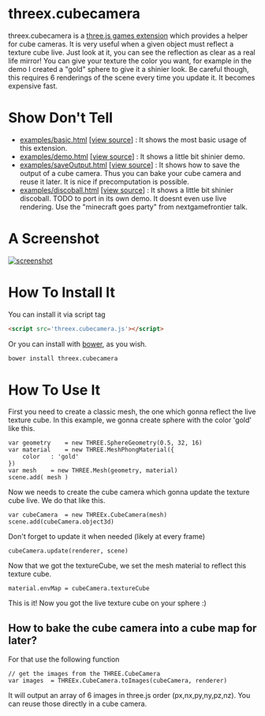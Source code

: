 threex.cubecamera
=============

threex.cubecamera is a [three.js games extension](http://www.threejsgames.com/extensions/) which provides a helper for cube cameras. It is very useful when a given object must reflect a texture cube live. Just look at it, you can see the reflection as clear as a real life mirror! You can give your texture the color you want, for example in the demo I created a "gold" sphere to give it a shinier look. Be careful though, this requires 6 renderings of the scene every time you update it. It becomes expensive fast. 

Show Don't Tell
===============
* [examples/basic.html](http://jeromeetienne.github.io/threex.cubecamera/examples/basic.html)
\[[view source](https://github.com/jeromeetienne/threex.cubecamera/blob/master/examples/basic.html)\] :
It shows the most basic usage of this extension.
* [examples/demo.html](http://jeromeetienne.github.io/threex.cubecamera/examples/demo.html)
\[[view source](https://github.com/jeromeetienne/threex.cubecamera/blob/master/examples/demo.html)\] :
It shows a little bit shinier demo.
* [examples/saveOutput.html](http://jeromeetienne.github.io/threex.cubecamera/examples/saveOutput.html)
\[[view source](https://github.com/jeromeetienne/threex.cubecamera/blob/master/examples/saveOutput.html)\] :
It shows how to save the output of a cube camera. Thus you can bake your
cube camera and reuse it later. It is nice if precomputation is possible.
* [examples/discoball.html](http://jeromeetienne.github.io/threex.cubecamera/examples/discoball.html)
\[[view source](https://github.com/jeromeetienne/threex.cubecamera/blob/master/examples/discoball.html)\] :
It shows a little bit shinier discoball.
TODO to port in its own demo.
It doesnt even use live rendering.
Use the "minecraft goes party" from nextgamefrontier talk.

A Screenshot
============
[![screenshot](https://raw.githubusercontent.com/jeromeetienne/threex.cubecamera/master/examples/images/screenshot-threex-cubecamera-512x512.jpg)](http://jeromeetienne.github.io/threex.cubecamera/examples/demo.html)

How To Install It
=================

You can install it via script tag

```html
<script src='threex.cubecamera.js'></script>
```

Or you can install with [bower](http://bower.io/), as you wish.

```bash
bower install threex.cubecamera
```


How To Use It
=============

First you need to create a classic mesh, the one which gonna reflect the live texture cube.
In this example, we gonna create sphere with the color 'gold' like this.

```
var geometry	= new THREE.SphereGeometry(0.5, 32, 16)
var material	= new THREE.MeshPhongMaterial({
	color	: 'gold'
})
var mesh	= new THREE.Mesh(geometry, material)
scene.add( mesh )	
```

Now we needs to create the cube camera which gonna update the texture cube live.
We do that like this.

```
var cubeCamera	= new THREEx.CubeCamera(mesh)
scene.add(cubeCamera.object3d)
```

Don't forget to update it when needed (likely at every frame)

```
cubeCamera.update(renderer, scene)
```

Now that we got the textureCube, we set the mesh material to reflect this texture cube.

```
material.envMap	= cubeCamera.textureCube
```

This is it! Now you got the live texture cube on your sphere :)

## How to bake the cube camera into a cube map for later?
For that use the following function

```
// get the images from the THREE.CubeCamera
var images  = THREEx.CubeCamera.toImages(cubeCamera, renderer)
```

It will output an array of 6 images in three.js order (px,nx,py,ny,pz,nz).
You can reuse those directly in a cube camera.


